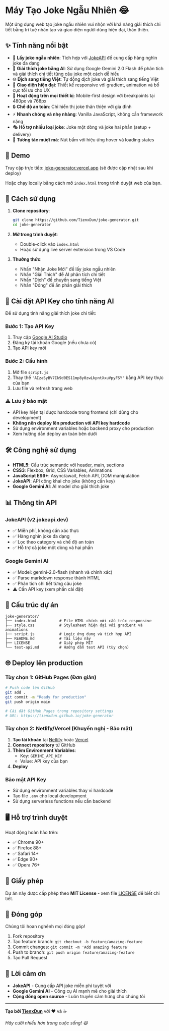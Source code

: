 # Máy Tạo Joke Ngẫu Nhiên 😂

Một ứng dụng web tạo joke ngẫu nhiên vui nhộn với khả năng giải thích chi tiết bằng trí tuệ nhân tạo và giao diện người dùng hiện đại, thân thiện.

## ✨ Tính năng nổi bật

- 🎲 **Lấy joke ngẫu nhiên**: Tích hợp với [JokeAPI](https://v2.jokeapi.dev) để cung cấp hàng nghìn joke đa dạng
- 🤖 **Giải thích joke bằng AI**: Sử dụng Google Gemini 2.0 Flash để phân tích và giải thích chi tiết từng câu joke một cách dễ hiểu
- 🌐 **Dịch sang tiếng Việt**: Tự động dịch joke và giải thích sang tiếng Việt
- 🎨 **Giao diện hiện đại**: Thiết kế responsive với gradient, animation và bố cục tối ưu cho UX
- 📱 **Hoạt động trên mọi thiết bị**: Mobile-first design với breakpoints tại 480px và 768px
- 🔒 **Chế độ an toàn**: Chỉ hiển thị joke thân thiện với gia đình
- ⚡ **Nhanh chóng và nhẹ nhàng**: Vanilla JavaScript, không cần framework nặng
- 🎭 **Hỗ trợ nhiều loại joke**: Joke một dòng và joke hai phần (setup + delivery)
- 🔄 **Tương tác mượt mà**: Nút bấm với hiệu ứng hover và loading states

## 🚀 Demo

Truy cập trực tiếp: [joke-generator.vercel.app](https://joke-generator.vercel.app) (sẽ được cập nhật sau khi deploy)

Hoặc chạy locally bằng cách mở `index.html` trong trình duyệt web của bạn.

## 📖 Cách sử dụng

1. **Clone repository**:

   ```bash
   git clone https://github.com/TienxDun/joke-generator.git
   cd joke-generator
   ```

2. **Mở trong trình duyệt**:
   - Double-click vào `index.html`
   - Hoặc sử dụng live server extension trong VS Code

3. **Thưởng thức**:
   - Nhấn "Nhận Joke Mới" để lấy joke ngẫu nhiên
   - Nhấn "Giải Thích" để AI phân tích chi tiết
   - Nhấn "Dịch" để chuyển sang tiếng Việt
   - Nhấn "Đóng" để ẩn phần giải thích

## 🔑 Cài đặt API Key cho tính năng AI

Để sử dụng tính năng giải thích joke chi tiết:

### Bước 1: Tạo API Key

1. Truy cập [Google AI Studio](https://makersuite.google.com/app/apikey)
2. Đăng ký tài khoản Google (nếu chưa có)
3. Tạo API key mới

### Bước 2: Cấu hình

1. Mở file `script.js`
2. Thay thế `'AIzaSyBV7Ik9d0ES11mp8y0zwLkpntXxuVpyFSY'` bằng API key thực của bạn
3. Lưu file và refresh trang web

### ⚠️ Lưu ý bảo mật

- API key hiện tại được hardcode trong frontend (chỉ dùng cho development)
- **Không nên deploy lên production với API key hardcode**
- Sử dụng environment variables hoặc backend proxy cho production
- Xem hướng dẫn deploy an toàn bên dưới

## 🛠️ Công nghệ sử dụng

- **HTML5**: Cấu trúc semantic với header, main, sections
- **CSS3**: Flexbox, Grid, CSS Variables, Animations
- **JavaScript ES6+**: Async/await, Fetch API, DOM manipulation
- **JokeAPI**: API công khai cho joke (không cần key)
- **Google Gemini AI**: AI model cho giải thích joke

## 📊 Thông tin API

### JokeAPI (v2.jokeapi.dev)

- ✅ Miễn phí, không cần xác thực
- ✅ Hàng nghìn joke đa dạng
- ✅ Lọc theo category và chế độ an toàn
- ✅ Hỗ trợ cả joke một dòng và hai phần

### Google Gemini AI

- ✅ Model: gemini-2.0-flash (nhanh và chính xác)
- ✅ Parse markdown response thành HTML
- ✅ Phân tích chi tiết từng câu joke
- ⚠️ Cần API key (xem phần cài đặt)

## 📁 Cấu trúc dự án

```
joke-generator/
├── index.html          # File HTML chính với cấu trúc responsive
├── style.css           # Stylesheet hiện đại với gradient và animations
├── script.js           # Logic ứng dụng và tích hợp API
├── README.md           # Tài liệu này
├── LICENSE             # Giấy phép MIT
└── test-api.md         # Hướng dẫn test API (tùy chọn)
```

## 🌐 Deploy lên production

### Tùy chọn 1: GitHub Pages (Đơn giản)

```bash
# Push code lên GitHub
git add .
git commit -m "Ready for production"
git push origin main

# Cài đặt GitHub Pages trong repository settings
# URL: https://tienxdun.github.io/joke-generator
```

### Tùy chọn 2: Netlify/Vercel (Khuyến nghị - Bảo mật)

1. **Tạo tài khoản** tại [Netlify](https://netlify.com) hoặc [Vercel](https://vercel.com)
2. **Connect repository** từ GitHub
3. **Thêm Environment Variables**:
   - Key: `GEMINI_API_KEY`
   - Value: API key của bạn
4. **Deploy**

### Bảo mật API Key

- Sử dụng environment variables thay vì hardcode
- Tạo file `.env` cho local development
- Sử dụng serverless functions nếu cần backend

## 🖥️ Hỗ trợ trình duyệt

Hoạt động hoàn hảo trên:

- ✅ Chrome 90+
- ✅ Firefox 88+
- ✅ Safari 14+
- ✅ Edge 90+
- ✅ Opera 76+

## 📄 Giấy phép

Dự án này được cấp phép theo **MIT License** - xem file [LICENSE](LICENSE) để biết chi tiết.

## 🤝 Đóng góp

Chúng tôi hoan nghênh mọi đóng góp!

1. Fork repository
2. Tạo feature branch: `git checkout -b feature/amazing-feature`
3. Commit changes: `git commit -m 'Add amazing feature'`
4. Push to branch: `git push origin feature/amazing-feature`
5. Tạo Pull Request

## 🙏 Lời cảm ơn

- **JokeAPI** - Cung cấp API joke miễn phí tuyệt vời
- **Google Gemini AI** - Công cụ AI mạnh mẽ cho giải thích
- **Cộng đồng open source** - Luôn truyền cảm hứng cho chúng tôi

---

**Tạo bởi [TienxDun](https://github.com/TienxDun)** với ❤️ và ☕

*Hãy cười nhiều hơn trong cuộc sống! 😄*
